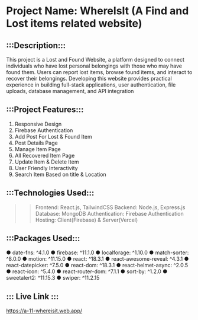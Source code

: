 # Project Name: WhereIsIt (A Find and Lost items related website)
## :::Description:::
This project is a Lost and Found Website, a platform designed to connect individuals who have lost 
personal belongings with those who may have found them. Users can report lost items, browse found 
items, and interact to recover their belongings. Developing this website provides practical experience in 
building full-stack applications, user authentication, file uploads, database management, and API 
integration

## :::Project Features:::
1. Responsive Design
2. Firebase Authentication
3. Add Post For Lost & Found Item
4. Post Details Page
5. Manage Item Page 
6. All Recovered Item Page
7. Update Item & Delete Item
8. User Friendly Interactivity
9. Search Item Based on title & Location

## :::Technologies Used:::
>> Frontend: React.js, TailwindCSS
>> Backend: Node.js, Express.js
>> Database: MongoDB
>> Authentication: Firebase Authentication
>> Hosting: Client(Firebase) & Server(Vercel)

## :::Packages Used:::
● date-fns: ^4.1.0
● firebase: ^11.1.0
● localforage: ^1.10.0
● match-sorter: ^8.0.0
● motion: ^11.15.0
● react: ^18.3.1
● react-awesome-reveal: ^4.3.1
● react-datepicker: ^7.5.0
● react-dom: ^18.3.1
● react-helmet-async: ^2.0.5
● react-icon: ^5.4.0
● react-router-dom: ^7.1.1
● sort-by: ^1.2.0
● sweetalert2: ^11.15.3
● swiper: ^11.2.15


## ::: Live Link :::
 https://a-11-whereisit.web.app/
